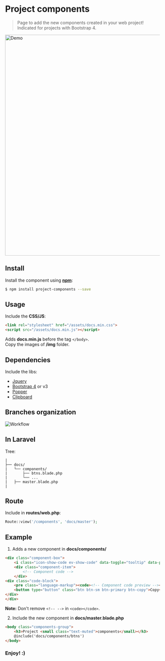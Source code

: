 # Project components
> Page to add the new components created in your web project! Indicated for projects with Bootstrap 4.

<a href="http://leandrow.github.io/project-components"><img width="720" src="https://user-images.githubusercontent.com/5880063/42570885-ba7f960c-84eb-11e8-90e1-2c8ef30ce122.png" alt="Demo"></a>

## Install
Install the component using **[npm](https://npmjs.com)**:

```sh
$ npm install project-components --save
```

## Usage

Include the **CSS/JS**:

```html
<link rel="stylesheet" href="/assets/docs.min.css">
<script src="/assets/docs.min.js"></script>
```
Adds **docs.min.js** before the tag ```</body>```.  
Copy the images of **/img** folder.

## Dependencies

Include the libs:

* [Jquery](https://jquery.com/download)
* [Bootstrap 4](http://getbootstrap.com) or v3
* [Popper](https://popper.js.org)
* [Clipboard](https://clipboardjs.com/)

## Branches organization

![Workflow](https://user-images.githubusercontent.com/5880063/42572387-d4948882-84ef-11e8-946a-fd76307fabc3.png)

## In Laravel

Tree:

```
|
├── docs/
|   └── components/
|       ├── btns.blade.php
|       └── ...
|   ├── master.blade.php
|
```

## Route

Include in **routes/web.php**:

```php
Route::view('/components', 'docs/master');
```

## Example

1. Adds a new component in **docs/components/**

```html
<div class="component-box">
	<i class="icon-show-code ev-show-code" data-toggle="tooltip" data-placement="top" title="Code"></i>
	<div class="component-item">
		<!-- Component code -->
	</div>
<div class="code-block">
	<pre class="language-markup"><code><!-- Component code preview --></code></pre>
	<button type="button" class="btn btn-sm btn-primary btn-copy">Copy</button>
</div>
</div>
```
**Note:** Don't remove `<!-- -->` in `<code></code>`.


2. Include the new component in **docs/master.blade.php**

```html
<body class="components-group">
	<h3>Project <small class="text-muted">components</small></h3>
	@include('docs/components/btns')
</body>
```

### Enjoy! :)
